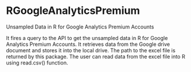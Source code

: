 # RGoogleAnalyticsPremium
Unsampled Data in R for Google Analytics Premium Accounts 

It fires a query to the API to get the unsampled data in R for Google Analytics Premium Accounts. 
It retrieves data from the Google drive document and stores it into the local drive. 
The path to the excel file is returned by this package.
The user can read data from the excel file into R using read.csv() function.
